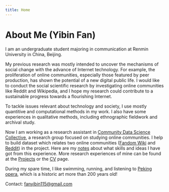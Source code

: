 ```yaml
---
title: Home
---
```


# About Me (Yibin Fan)

I am an undergraduate student majoring in communication at Renmin University in China, Beijing.

My previous research was mostly intended to uncover the mechanisms of social change with the advance of Internet technology. For example, the proliferation of online communities, especially those featured by peer production, has shown the potential of a new digital public life. I would like to conduct the social scientific research by investigating online communities like Reddit and Wikipedia, and I hope my research could contribute to a sustainable progress towards a flourishing Internet.

To tackle issues relevant about technology and society, I use mostly quantitive and computational methods in my work. I also have some experiences in qualitative methods, including ethnographic fieldwork and archival study.
 
Now I am working as a research assistant in [Community Data Science Collective](https://wiki.communitydata.science/Main_Page), a research group focused on studying online communities. I help to build dataset which relates two online communities ([Fandom Wiki](fandom.com) and [Reddit](reddit.com)) in the project. Here are my [notes](https://ybfan115.github.io/en/2021/08/30/ra-notes/) about what skills and ideas I have got from this experience. More research experiences of mine can be found at the [Projects](https://ybfan115.github.io/en/projects/) or the [CV](https://ybfan115.github.io/en/cv/) page.

During my spare time, I like swimming, running, and listening to [Peking opera](https://en.wikipedia.org/wiki/Peking_opera), which is a historic art more than 200 years old!

Contact: fanyibin115@gmail.com
